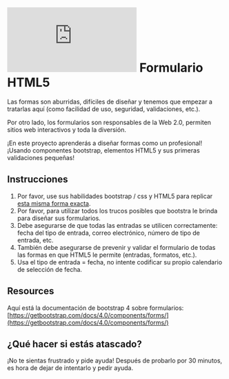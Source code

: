 # ![alt text](https://assets.breatheco.de/apis/img/images.php?blob&random&cat=icon&tags=breathecode,32)  Formulario HTML5

Las formas son aburridas, difíciles de diseñar y tenemos que empezar a tratarlas aquí (como facilidad de uso, seguridad, validaciones, etc.).

Por otro lado, los formularios son responsables de la Web 2.0, permiten sitios web interactivos y toda la diversión.

¡En este proyecto aprenderás a diseñar formas como un profesional! ¡Usando componentes bootstrap, elementos HTML5 y sus primeras validaciones pequeñas!

## Instrucciones

1. Por favor, use sus habilidades bootstrap / css y HTML5 para replicar [esta misma forma exacta](https://projects.breatheco.de/json?slug=html5-form&preview).
2. Por favor, para utilizar todos los trucos posibles que bootstra le brinda para diseñar sus formularios.
3. Debe asegurarse de que todas las entradas se utilicen correctamente: fecha del tipo de entrada, correo electrónico, número de tipo de entrada, etc.
4. También debe asegurarse de prevenir y validar el formulario de todas las formas en que HTML5 le permite (entradas, formatos, etc.).
5. Usa el tipo de entrada = fecha, no intente codificar su propio calendario de selección de fecha.

## Resources

Aquí está la documentación de bootstrap 4 sobre formularios: [https://getbootstrap.com/docs/4.0/components/forms/](https://getbootstrap.com/docs/4.0/components/forms/)

## ¿Qué hacer si estás atascado?

¡No te sientas frustrado y pide ayuda! Después de probarlo por 30 minutos, es hora de dejar de intentarlo y pedir ayuda.